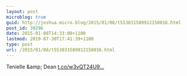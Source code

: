 ```yaml
---
layout: post
microblog: true
guid: http://joshua.micro.blog/2015/01/08/t553031589912150016.html
post_id: 39296
date: 2015-01-08T14:33:00+1100
lastmod: 2019-07-30T17:41:39+1100
type: post
url: /2015/01/08/t553031589912150016.html
---
```

Tenielle &amp;amp; Dean [t.co/w3vQT24U9...](http://t.co/w3vQT24U9h)
